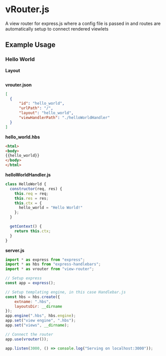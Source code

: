 # vRouter.js

A view router for express.js where a config file is passed in and routes are automatically setup to connect rendered viewlets


## Example Usage

### Hello World

**Layout**
```

```

**vrouter.json**
```json
[
  {
      "id": "hello_world",
      "urlPath": "/",
      "layout": "hello_world",
      "viewHandlerPath": "./helloWorldHandler"
  }
]
```

**hello_world.hbs**
```html
<html>
<body>
{{hello_world}}
</body>
</html>
```

**helloWorldHandler.js**
```JavaScript
class HelloWorld {
  constructor(req, res) {
    this.req = req;
    this.res = res;
    this.ctx = {
      hello_world = "Hello World!"
    };
  }

  getContext() {
    return this.ctx;
  }
}
```

**server.js**
```JavaScript
import * as express from "express";
import * as hbs from "express-handlebars";
import * as vrouter from "view-router";

// Setup express
const app = express();

// Setup templating engine, in this case Handlebar.js
const hbs = hbs.create({
    extname: ".hbs",
    layoutsDir: __dirname
});
app.engine(".hbs", hbs.engine);
app.set("view engine", ".hbs");
app.set("views", __dirname);

// Connect the router
app.use(vrouter());

app.listen(3000, () => console.log("Serving on localhost:3000"));
```
